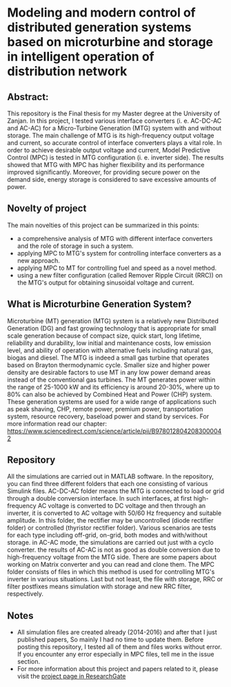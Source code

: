 # Modeling and modern control of distributed generation systems based on microturbine and storage in intelligent operation of distribution network


Abstract: 
-

This repository is the Final thesis for my Master degree at the University of Zanjan. In this project, I tested various interface converters (i. e. AC-DC-AC and AC-AC) for a Micro-Turbine Generation (MTG) system with and without storage. The main challenge of MTG is its high-frequency output voltage and current, so accurate control of interface converters plays a vital role. In order to achieve desirable output voltage and current, Model Predictive Control (MPC) is tested in MTG configuration (i. e. inverter side). The results showed that MTG with MPC has higher flexibility and its performance improved significantly. Moreover, for providing secure power on the demand side, energy storage is considered to save excessive amounts of power.


Novelty of project
-
The main novelties of this project can be summarized in this points:
- a comprehensive analysis of MTG with different interface converters and the role of storage in such a system.
- applying MPC to MTG's system for controlling interface converters as a new approach.
- applying MPC to MT for controlling fuel and speed as a novel method.
- using a new filter configuration (called Remover Ripple Circuit (RRC)) on the MTG's output for obtaining sinusoidal voltage and current. 

What is Microturbine Generation System?
-

Microturbine (MT) generation (MTG) system is a relatively new Distributed Generation (DG) and fast growing technology that is appropriate for small scale generation because of compact size, quick start, long lifetime, reliability and durability, low initial and maintenance costs, low emission level, and ability of operation with alternative fuels including natural gas, biogas and diesel. The MTG is indeed a small gas turbine that operates based on Brayton thermodynamic cycle. Smaller size and higher power density are desirable factors to use MT in any low power demand areas instead of the conventional gas turbines. The MT generates power within the range of 25-1000 kW and its efficiency is around 20-30%, where up to 80% can also be achieved by Combined Heat and Power (CHP) system. These generation systems are used for a wide range of applications such as peak shaving, CHP, remote power, premium power, transportation system, resource recovery, baseload power and stand by services. For more information read our chapter: https://www.sciencedirect.com/science/article/pii/B9780128042083000042


Repository
-
All the simulations are carried out in MATLAB software. In the repository, you can find three different folders that each one consisting of various Simulink files. 
AC-DC-AC folder means the MTG is connected to load or grid through a double conversion interface. In such interfaces, at first high-frequency AC voltage is converted to DC voltage and then through an inverter, it is converted to AC voltage with 50/60 Hz frequency and suitable amplitude. In this folder, the rectifier may be uncontrolled (diode rectifier folder) or controlled (thyristor rectifier folder). Various scenarios are tests for each type including off-grid, on-grid, both modes and with/without storage.
in AC-AC mode, the simulations are carried out just with a cyclo converter. the results of AC-AC is not as good as double conversion due to high-frequency voltage from the MTG side. There are some papers about working on Matrix converter and you can read and clone them.
The MPC folder consists of files in which this method is used for controlling MTG's inverter in various situations. Last but not least, the file with storage, RRC or filter postfixes means simulation with storage and new RRC filter, respectively. 


Notes
-
- All simulation files are created already (2014-2016) and after that I just published papers, So mainly I had no time to update them. Before posting this repository, I tested all of them and files works without error. If you encounter any error especially in MPC files, tell me in the issue section.
- For more information about this project and papers related to it, please visit the [project page in ResearchGate](https://www.researchgate.net/project/Modeling-and-modern-control-of-distributed-generation-systems-based-on-microturbine-and-storage-in-intelligent-operation-of-distribution-network) 
